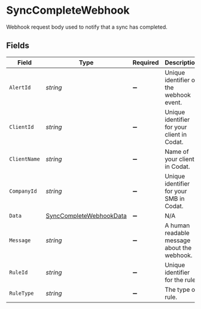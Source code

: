 # SyncCompleteWebhook

Webhook request body used to notify that a sync has completed.


## Fields

| Field                                                                     | Type                                                                      | Required                                                                  | Description                                                               | Example                                                                   |
| ------------------------------------------------------------------------- | ------------------------------------------------------------------------- | ------------------------------------------------------------------------- | ------------------------------------------------------------------------- | ------------------------------------------------------------------------- |
| `AlertId`                                                                 | *string*                                                                  | :heavy_minus_sign:                                                        | Unique identifier of the webhook event.                                   |                                                                           |
| `ClientId`                                                                | *string*                                                                  | :heavy_minus_sign:                                                        | Unique identifier for your client in Codat.                               |                                                                           |
| `ClientName`                                                              | *string*                                                                  | :heavy_minus_sign:                                                        | Name of your client in Codat.                                             |                                                                           |
| `CompanyId`                                                               | *string*                                                                  | :heavy_minus_sign:                                                        | Unique identifier for your SMB in Codat.                                  | 8a210b68-6988-11ed-a1eb-0242ac120002                                      |
| `Data`                                                                    | [SyncCompleteWebhookData](../../models/shared/SyncCompleteWebhookData.md) | :heavy_minus_sign:                                                        | N/A                                                                       |                                                                           |
| `Message`                                                                 | *string*                                                                  | :heavy_minus_sign:                                                        | A human readable message about the webhook.                               |                                                                           |
| `RuleId`                                                                  | *string*                                                                  | :heavy_minus_sign:                                                        | Unique identifier for the rule.                                           |                                                                           |
| `RuleType`                                                                | *string*                                                                  | :heavy_minus_sign:                                                        | The type of rule.                                                         |                                                                           |